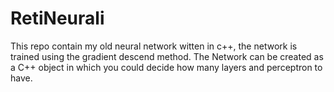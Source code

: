 # RetiNeurali
This repo contain my old neural network witten in c++, the network is trained using the gradient descend method. The Network can be created as a C++ object in which you could decide how many layers and perceptron to have.
